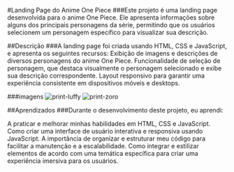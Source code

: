 #Landing Page do Anime One Piece
###Este projeto é uma landing page desenvolvida para o anime One Piece. Ele apresenta informações sobre alguns dos principais personagens da série, permitindo que os usuários selecionem um personagem específico para visualizar sua descrição.

##Descrição
###A landing page foi criada usando HTML, CSS e JavaScript, e apresenta os seguintes recursos:
Exibição de imagens e descrições de diversos personagens do anime One Piece.
Funcionalidade de seleção de personagem, que destaca visualmente o personagem selecionado e exibe sua descrição correspondente.
Layout responsivo para garantir uma experiência consistente em dispositivos móveis e desktops.

###imagens
![print-luffy](https://github.com/PedroNunes22/projetoOnePiece/assets/119435629/5ca5ed71-ba81-43f8-b89a-7a121f2e02d3)
![print-zoro](https://github.com/PedroNunes22/projetoOnePiece/assets/119435629/507fc19f-014b-4c7a-be17-82b0dc54ee49)

##Aprendizados
###Durante o desenvolvimento deste projeto, eu aprendi:

A praticar e melhorar minhas habilidades em HTML, CSS e JavaScript.
Como criar uma interface de usuário interativa e responsiva usando JavaScript.
A importância de organizar e estruturar meu código para facilitar a manutenção e a escalabilidade.
Como integrar e estilizar elementos de acordo com uma temática específica para criar uma experiência imersiva para os usuários.
